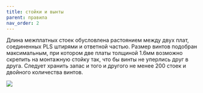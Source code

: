```yaml
---
title: стойки и вынты
parent: правила
nav_order: 2
---
```


Длина межплатных стоек обусловлена растоянием между двух плат, соединенных PLS штирями и ответной частью. Размер винтов подобран максимальным, при котором две платы толщиной 1.6мм возможно скрепить на монтажную стойку так, что бы винты не уперлись друг в друга. Следует хранить запас и того и другого не менее 200 стоек и двойного количества винтов.

![](../img/metiz.png)

